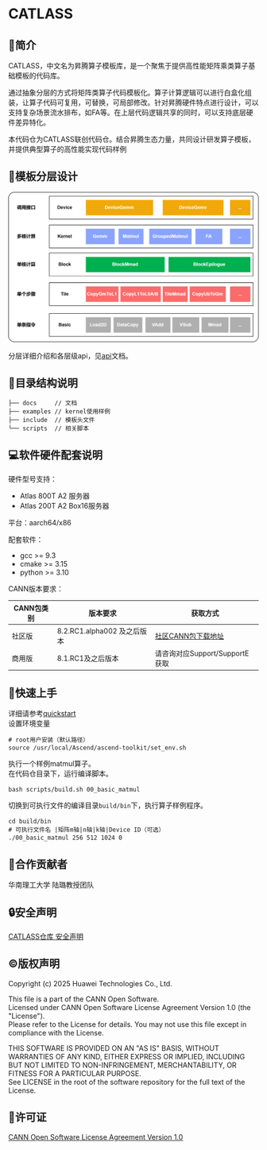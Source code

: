# CATLASS

## 📌简介

CATLASS，中文名为昇腾算子模板库，是一个聚焦于提供高性能矩阵乘类算子基础模板的代码库。  

通过抽象分层的方式将矩阵类算子代码模板化。算子计算逻辑可以进行白盒化组装，让算子代码可复用，可替换，可局部修改。针对昇腾硬件特点进行设计，可以支持复杂场景流水排布，如FA等。在上层代码逻辑共享的同时，可以支持底层硬件差异特化。

本代码仓为CATLASS联创代码仓。结合昇腾生态力量，共同设计研发算子模板，并提供典型算子的高性能实现代码样例

## 🧩模板分层设计

![image](docs/images/api_level.png)

分层详细介绍和各层级api，见[api](docs/api.md)文档。

## 📂目录结构说明

```
├── docs     // 文档
├── examples // kernel使用样例
├── include  // 模板头文件
└── scripts  // 相关脚本
```

## 💻软件硬件配套说明

硬件型号支持：  

- Atlas 800T A2 服务器
- Atlas 200T A2 Box16服务器

平台：aarch64/x86

配套软件：

- gcc >= 9.3
- cmake >= 3.15
- python >= 3.10

CANN版本要求：

| CANN包类别 | 版本要求                    | 获取方式                                                                                                             |
| ---------- | --------------------------- | -------------------------------------------------------------------------------------------------------------------- |
| 社区版     | 8.2.RC1.alpha002 及之后版本 | [社区CANN包下载地址](https://www.hiascend.com/developer/download/community/result?module=cann&cann=8.2.RC1.alpha002) |
| 商用版     | 8.1.RC1及之后版本           | 请咨询对应Support/SupportE获取                                                                                       |

## 🚀快速上手

详细请参考[quickstart](docs/quickstart.md)  
设置环境变量  

```
# root用户安装（默认路径）
source /usr/local/Ascend/ascend-toolkit/set_env.sh
```

执行一个样例matmul算子。  
在代码仓目录下，运行编译脚本。

```
bash scripts/build.sh 00_basic_matmul
```

切换到可执行文件的编译目录`build/bin`下，执行算子样例程序。

```
cd build/bin
# 可执行文件名 |矩阵m轴|n轴|k轴|Device ID（可选）
./00_basic_matmul 256 512 1024 0
```

## 👥合作贡献者

华南理工大学 陆璐教授团队

## 🔒安全声明

[CATLASS仓库 安全声明](./SECURITYNOTE.md)

## ©️版权声明

Copyright (c) 2025 Huawei Technologies Co., Ltd.

This file is a part of the CANN Open Software.  
Licensed under CANN Open Software License Agreement Version 1.0 (the "License").  
Please refer to the License for details. You may not use this file except in compliance with the License.  

THIS SOFTWARE IS PROVIDED ON AN "AS IS" BASIS, WITHOUT WARRANTIES OF ANY KIND,
EITHER EXPRESS OR IMPLIED,
INCLUDING BUT NOT LIMITED TO NON-INFRINGEMENT,
MERCHANTABILITY, OR FITNESS FOR A PARTICULAR   PURPOSE.  
See LICENSE in the root of the software repository for the full text of the License.

## 📜许可证

[CANN Open Software License Agreement Version 1.0](LICENSE)
